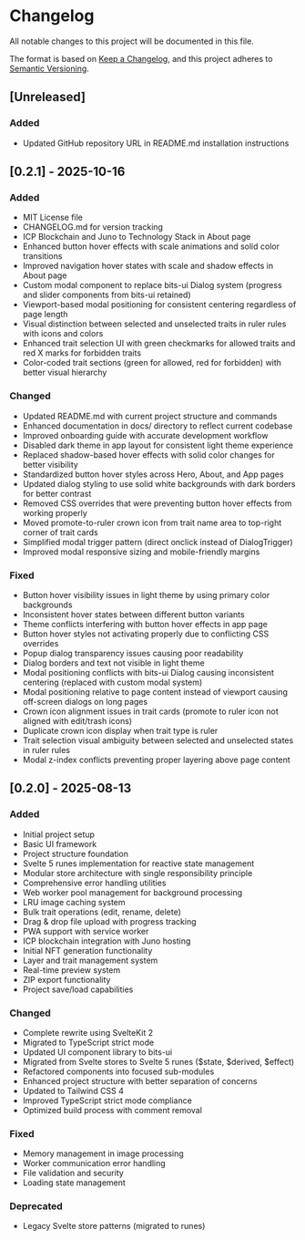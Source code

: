 # Changelog

All notable changes to this project will be documented in this file.

The format is based on [Keep a Changelog](https://keepachangelog.com/en/1.0.0/),
and this project adheres to [Semantic Versioning](https://semver.org/spec/v2.0.0.html).

## [Unreleased]

### Added

- Updated GitHub repository URL in README.md installation instructions

## [0.2.1] - 2025-10-16

### Added

- MIT License file
- CHANGELOG.md for version tracking
- ICP Blockchain and Juno to Technology Stack in About page
- Enhanced button hover effects with scale animations and solid color transitions
- Improved navigation hover states with scale and shadow effects in About page
- Custom modal component to replace bits-ui Dialog system (progress and slider components from bits-ui retained)
- Viewport-based modal positioning for consistent centering regardless of page length
- Visual distinction between selected and unselected traits in ruler rules with icons and colors
- Enhanced trait selection UI with green checkmarks for allowed traits and red X marks for forbidden traits
- Color-coded trait sections (green for allowed, red for forbidden) with better visual hierarchy

### Changed

- Updated README.md with current project structure and commands
- Enhanced documentation in docs/ directory to reflect current codebase
- Improved onboarding guide with accurate development workflow
- Disabled dark theme in app layout for consistent light theme experience
- Replaced shadow-based hover effects with solid color changes for better visibility
- Standardized button hover styles across Hero, About, and App pages
- Updated dialog styling to use solid white backgrounds with dark borders for better contrast
- Removed CSS overrides that were preventing button hover effects from working properly
- Moved promote-to-ruler crown icon from trait name area to top-right corner of trait cards
- Simplified modal trigger pattern (direct onclick instead of DialogTrigger)
- Improved modal responsive sizing and mobile-friendly margins

### Fixed

- Button hover visibility issues in light theme by using primary color backgrounds
- Inconsistent hover states between different button variants
- Theme conflicts interfering with button hover effects in app page
- Button hover styles not activating properly due to conflicting CSS overrides
- Popup dialog transparency issues causing poor readability
- Dialog borders and text not visible in light theme
- Modal positioning conflicts with bits-ui Dialog causing inconsistent centering (replaced with custom modal system)
- Modal positioning relative to page content instead of viewport causing off-screen dialogs on long pages
- Crown icon alignment issues in trait cards (promote to ruler icon not aligned with edit/trash icons)
- Duplicate crown icon display when trait type is ruler
- Trait selection visual ambiguity between selected and unselected states in ruler rules
- Modal z-index conflicts preventing proper layering above page content

## [0.2.0] - 2025-08-13

### Added

- Initial project setup
- Basic UI framework
- Project structure foundation
- Svelte 5 runes implementation for reactive state management
- Modular store architecture with single responsibility principle
- Comprehensive error handling utilities
- Web worker pool management for background processing
- LRU image caching system
- Bulk trait operations (edit, rename, delete)
- Drag & drop file upload with progress tracking
- PWA support with service worker
- ICP blockchain integration with Juno hosting
- Initial NFT generation functionality
- Layer and trait management system
- Real-time preview system
- ZIP export functionality
- Project save/load capabilities

### Changed

- Complete rewrite using SvelteKit 2
- Migrated to TypeScript strict mode
- Updated UI component library to bits-ui
- Migrated from Svelte stores to Svelte 5 runes ($state, $derived, $effect)
- Refactored components into focused sub-modules
- Enhanced project structure with better separation of concerns
- Updated to Tailwind CSS 4
- Improved TypeScript strict mode compliance
- Optimized build process with comment removal

### Fixed

- Memory management in image processing
- Worker communication error handling
- File validation and security
- Loading state management

### Deprecated

- Legacy Svelte store patterns (migrated to runes)
